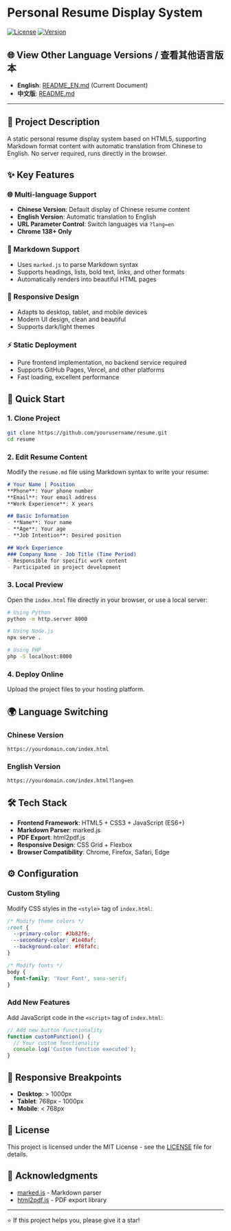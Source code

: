 # Personal Resume Display System

[![License](https://img.shields.io/badge/license-MIT-blue.svg)](LICENSE)
[![Version](https://img.shields.io/badge/version-0.0.1-green.svg)]()

## 🌐 View Other Language Versions / 查看其他语言版本

- **English**: [README_EN.md](README_EN.md) (Current Document)
- **中文版**: [README.md](README.md)

---

## 📖 Project Description

A static personal resume display system based on HTML5, supporting Markdown format content with automatic translation from Chinese to English. No server required, runs directly in the browser.

## ✨ Key Features

### 🌐 Multi-language Support
- **Chinese Version**: Default display of Chinese resume content
- **English Version**: Automatic translation to English
- **URL Parameter Control**: Switch languages via `?lang=en`
- **Chrome 138+ Only**

### 📝 Markdown Support
- Uses `marked.js` to parse Markdown syntax
- Supports headings, lists, bold text, links, and other formats
- Automatically renders into beautiful HTML pages

### 🎨 Responsive Design
- Adapts to desktop, tablet, and mobile devices
- Modern UI design, clean and beautiful
- Supports dark/light themes

### ⚡ Static Deployment
- Pure frontend implementation, no backend service required
- Supports GitHub Pages, Vercel, and other platforms
- Fast loading, excellent performance

## 🚀 Quick Start

### 1. Clone Project
```bash
git clone https://github.com/yourusername/resume.git
cd resume
```

### 2. Edit Resume Content
Modify the `resume.md` file using Markdown syntax to write your resume:

```markdown
# Your Name | Position
**Phone**: Your phone number  
**Email**: Your email address  
**Work Experience**: X years

## Basic Information
- **Name**: Your name
- **Age**: Your age
- **Job Intention**: Desired position

## Work Experience
### Company Name - Job Title (Time Period)
- Responsible for specific work content
- Participated in project development
```

### 3. Local Preview
Open the `index.html` file directly in your browser, or use a local server:

```bash
# Using Python
python -m http.server 8000

# Using Node.js
npx serve .

# Using PHP
php -S localhost:8000
```

### 4. Deploy Online
Upload the project files to your hosting platform.

## 🌍 Language Switching

### Chinese Version
```
https://yourdomain.com/index.html
```

### English Version
```
https://yourdomain.com/index.html?lang=en
```

## 🛠️ Tech Stack

- **Frontend Framework**: HTML5 + CSS3 + JavaScript (ES6+)
- **Markdown Parser**: marked.js
- **PDF Export**: html2pdf.js
- **Responsive Design**: CSS Grid + Flexbox
- **Browser Compatibility**: Chrome, Firefox, Safari, Edge

## ⚙️ Configuration

### Custom Styling
Modify CSS styles in the `<style>` tag of `index.html`:

```css
/* Modify theme colors */
:root {
  --primary-color: #3b82f6;
  --secondary-color: #1e40af;
  --background-color: #f8fafc;
}

/* Modify fonts */
body {
  font-family: 'Your Font', sans-serif;
}
```

### Add New Features
Add JavaScript code in the `<script>` tag of `index.html`:

```javascript
// Add new button functionality
function customFunction() {
  // Your custom functionality
  console.log('Custom function executed');
}
```

## 📱 Responsive Breakpoints

- **Desktop**: > 1000px
- **Tablet**: 768px - 1000px  
- **Mobile**: < 768px

## 📄 License

This project is licensed under the MIT License - see the [LICENSE](LICENSE) file for details.

## 🙏 Acknowledgments

- [marked.js](https://marked.js.org/) - Markdown parser
- [html2pdf.js](https://github.com/eKoopmans/html2pdf.js) - PDF export library

---

⭐ If this project helps you, please give it a star!
